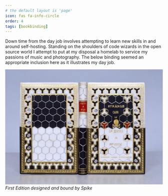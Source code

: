 ```yaml
---
# the default layout is 'page'
icon: fas fa-info-circle
order: 4
tags: [bookbinding]
---
```





Down time from the day job involves attempting to learn new skills in and around self-hosting. Standing on the shoulders of code wizards in the open source world I attempt to put at my disposal a homelab to service my passions of music and photography. The below binding seemed an appropriate inclusion here as it illustrates my day job.

![bookbinding](assets/img/images/jekyllandhyde.jpg)
_First Edition designed and bound by Spike_
